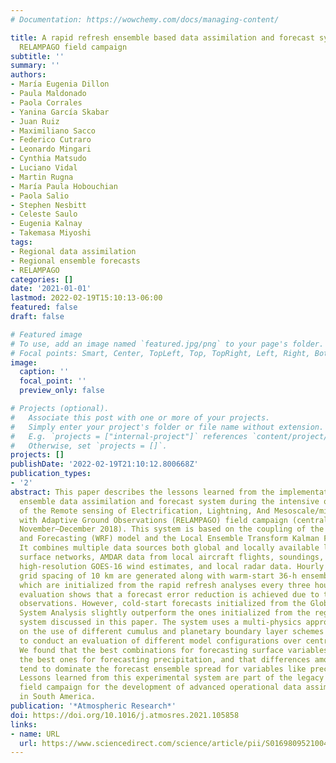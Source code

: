 ```yaml
---
# Documentation: https://wowchemy.com/docs/managing-content/

title: A rapid refresh ensemble based data assimilation and forecast system for the
  RELAMPAGO field campaign
subtitle: ''
summary: ''
authors:
- María Eugenia Dillon
- Paula Maldonado
- Paola Corrales
- Yanina García Skabar
- Juan Ruiz
- Maximiliano Sacco
- Federico Cutraro
- Leonardo Mingari
- Cynthia Matsudo
- Luciano Vidal
- Martin Rugna
- María Paula Hobouchian
- Paola Salio
- Stephen Nesbitt
- Celeste Saulo
- Eugenia Kalnay
- Takemasa Miyoshi
tags:
- Regional data assimilation
- Regional ensemble forecasts
- RELAMPAGO
categories: []
date: '2021-01-01'
lastmod: 2022-02-19T15:10:13-06:00
featured: false
draft: false

# Featured image
# To use, add an image named `featured.jpg/png` to your page's folder.
# Focal points: Smart, Center, TopLeft, Top, TopRight, Left, Right, BottomLeft, Bottom, BottomRight.
image:
  caption: ''
  focal_point: ''
  preview_only: false

# Projects (optional).
#   Associate this post with one or more of your projects.
#   Simply enter your project's folder or file name without extension.
#   E.g. `projects = ["internal-project"]` references `content/project/deep-learning/index.md`.
#   Otherwise, set `projects = []`.
projects: []
publishDate: '2022-02-19T21:10:12.800668Z'
publication_types:
- '2'
abstract: This paper describes the lessons learned from the implementation of a regional
  ensemble data assimilation and forecast system during the intensive observing period
  of the Remote sensing of Electrification, Lightning, And Mesoscale/microscale Processes
  with Adaptive Ground Observations (RELAMPAGO) field campaign (central Argentina,
  November–December 2018). This system is based on the coupling of the Weather Research
  and Forecasting (WRF) model and the Local Ensemble Transform Kalman Filter (LETKF).
  It combines multiple data sources both global and locally available like high-resolution
  surface networks, AMDAR data from local aircraft flights, soundings, AIRS retrievals,
  high-resolution GOES-16 wind estimates, and local radar data. Hourly analyses with
  grid spacing of 10 km are generated along with warm-start 36-h ensemble-forecasts,
  which are initialized from the rapid refresh analyses every three hours. A preliminary
  evaluation shows that a forecast error reduction is achieved due to the assimilated
  observations. However, cold-start forecasts initialized from the Global Forecasting
  System Analysis slightly outperform the ones initialized from the regional assimilation
  system discussed in this paper. The system uses a multi-physics approach, focused
  on the use of different cumulus and planetary boundary layer schemes allowing us
  to conduct an evaluation of different model configurations over central Argentina.
  We found that the best combinations for forecasting surface variables differ from
  the best ones for forecasting precipitation, and that differences among the schemes
  tend to dominate the forecast ensemble spread for variables like precipitation.
  Lessons learned from this experimental system are part of the legacy of the RELAMPAGO
  field campaign for the development of advanced operational data assimilation systems
  in South America.
publication: '*Atmospheric Research*'
doi: https://doi.org/10.1016/j.atmosres.2021.105858
links:
- name: URL
  url: https://www.sciencedirect.com/science/article/pii/S0169809521004142
---
```

